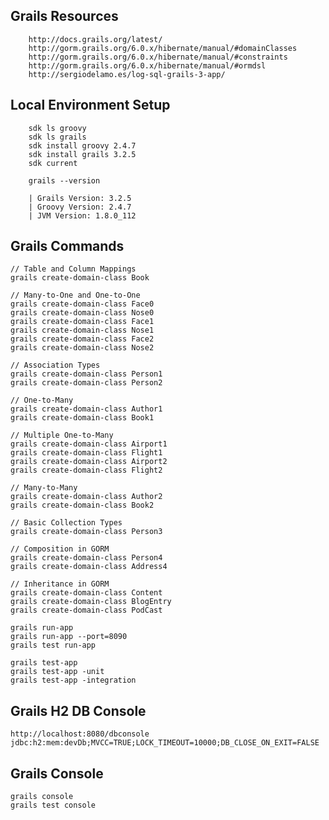 ## Grails Resources

		http://docs.grails.org/latest/
		http://gorm.grails.org/6.0.x/hibernate/manual/#domainClasses
		http://gorm.grails.org/6.0.x/hibernate/manual/#constraints
		http://gorm.grails.org/6.0.x/hibernate/manual/#ormdsl
		http://sergiodelamo.es/log-sql-grails-3-app/

## Local Environment Setup

		sdk ls groovy
		sdk ls grails
	   	sdk install groovy 2.4.7
	   	sdk install grails 3.2.5
	   	sdk current

	   	grails --version
	    
		| Grails Version: 3.2.5
		| Groovy Version: 2.4.7
		| JVM Version: 1.8.0_112
		
	    
## Grails Commands
	 
	// Table and Column Mappings
	grails create-domain-class Book

	// Many-to-One and One-to-One
	grails create-domain-class Face0	
	grails create-domain-class Nose0	
	grails create-domain-class Face1	
	grails create-domain-class Nose1	
	grails create-domain-class Face2	
	grails create-domain-class Nose2	

	// Association Types
	grails create-domain-class Person1	
	grails create-domain-class Person2	

	// One-to-Many
	grails create-domain-class Author1
	grails create-domain-class Book1

	// Multiple One-to-Many
	grails create-domain-class Airport1
	grails create-domain-class Flight1
	grails create-domain-class Airport2
	grails create-domain-class Flight2

	// Many-to-Many
	grails create-domain-class Author2
	grails create-domain-class Book2	

	// Basic Collection Types
	grails create-domain-class Person3

	// Composition in GORM
	grails create-domain-class Person4
	grails create-domain-class Address4

	// Inheritance in GORM
	grails create-domain-class Content
	grails create-domain-class BlogEntry
	grails create-domain-class PodCast

	grails run-app
	grails run-app --port=8090
	grails test run-app
	
	grails test-app
	grails test-app -unit
	grails test-app -integration


## Grails H2 DB Console

	http://localhost:8080/dbconsole 
	jdbc:h2:mem:devDb;MVCC=TRUE;LOCK_TIMEOUT=10000;DB_CLOSE_ON_EXIT=FALSE
	

## Grails Console

	grails console
	grails test console






